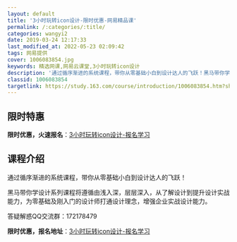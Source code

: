 ```yaml
---
layout: default
title: '3小时玩转icon设计-限时优惠-网易精品课'
permalink: /:categories/:title/
categories: wangyi2
date: 2019-03-24 12:17:33
last_modified_at: 2022-05-23 02:09:42
tags: 网易提供
cover: 1006083854.jpg
keywords: 精选网课,网易云课堂,3小时玩转icon设计
description: '通过循序渐进的系统课程，带你从零基础小白到设计达人的飞跃！黑马带你学设计系列课程将遵循由浅入深，层层深入，从了解设计到提'
classid: 1006083854
targetlink: https://study.163.com/course/introduction/1006083854.htm?share=1&shareId=1025206652&utm_campaign=share&utm_medium=iphoneShare&utm_source=&utm_u=1025206652
---
```


## 限时特惠

**限时优惠，火速报名**：[3小时玩转icon设计-报名学习](https://study.163.com/course/introduction/1006083854.htm?share=1&shareId=1025206652&utm_campaign=share&utm_medium=iphoneShare&utm_source=&utm_u=1025206652)

## 课程介绍

通过循序渐进的系统课程，带你从零基础小白到设计达人的飞跃！

黑马带你学设计系列课程将遵循由浅入深，层层深入，从了解设计到提升设计实战能力，为零基础及刚入门的设计师打通设计理念，增强企业实战设计能力。

答疑解惑QQ交流群：172178479

**限时优惠，报名地址**：[3小时玩转icon设计-报名学习](https://study.163.com/course/introduction/1006083854.htm?share=1&shareId=1025206652&utm_campaign=share&utm_medium=iphoneShare&utm_source=&utm_u=1025206652)

